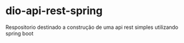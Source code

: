 # dio-api-rest-spring
Respositorio destinado a construção de uma api rest simples utilizando spring boot
